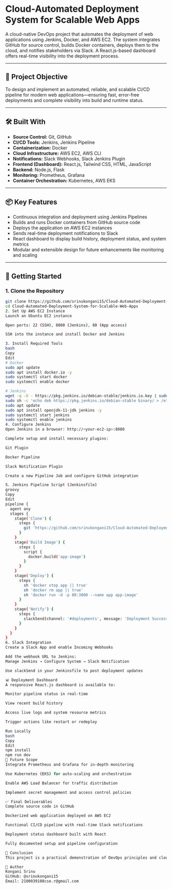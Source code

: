 # Cloud-Automated Deployment System for Scalable Web Apps

A cloud-native DevOps project that automates the deployment of web applications using Jenkins, Docker, and AWS EC2. The system integrates GitHub for source control, builds Docker containers, deploys them to the cloud, and notifies stakeholders via Slack. A React.js-based dashboard offers real-time visibility into the deployment process.

---

## 🚀 Project Objective

To design and implement an automated, reliable, and scalable CI/CD pipeline for modern web applications—ensuring fast, error-free deployments and complete visibility into build and runtime status.

---

## 🛠️ Built With

- **Source Control:** Git, GitHub  
- **CI/CD Tools:** Jenkins, Jenkins Pipeline  
- **Containerization:** Docker  
- **Cloud Infrastructure:** AWS EC2, AWS CLI  
- **Notifications:** Slack Webhooks, Slack Jenkins Plugin  
- **Frontend (Dashboard):** React.js, Tailwind CSS, HTML, JavaScript  
- **Backend:** Node.js, Flask  
- **Monitoring:** Prometheus, Grafana  
- **Container Orchestration:** Kubernetes, AWS EKS  

---

## 📦 Key Features

- Continuous integration and deployment using Jenkins Pipelines  
- Builds and runs Docker containers from GitHub source code  
- Deploys the application on AWS EC2 instances  
- Sends real-time deployment notifications to Slack  
- React dashboard to display build history, deployment status, and system metrics  
- Modular and extensible design for future enhancements like monitoring and scaling  

---

## 📘 Getting Started

### 1. Clone the Repository
```bash
git clone https://github.com/srinukongani15/Cloud-Automated-Deployment-System-for-Scalable-Web-Apps.git
cd Cloud-Automated-Deployment-System-for-Scalable-Web-Apps
2. Set Up AWS EC2 Instance
Launch an Ubuntu EC2 instance

Open ports: 22 (SSH), 8080 (Jenkins), 80 (App access)

SSH into the instance and install Docker and Jenkins

3. Install Required Tools
bash
Copy
Edit
# Docker
sudo apt update
sudo apt install docker.io -y
sudo systemctl start docker
sudo systemctl enable docker

# Jenkins
wget -q -O - https://pkg.jenkins.io/debian-stable/jenkins.io.key | sudo apt-key add -
sudo sh -c 'echo deb https://pkg.jenkins.io/debian-stable binary/ > /etc/apt/sources.list.d/jenkins.list'
sudo apt update
sudo apt install openjdk-11-jdk jenkins -y
sudo systemctl start jenkins
sudo systemctl enable jenkins
4. Configure Jenkins
Open Jenkins in a browser: http://<your-ec2-ip>:8080

Complete setup and install necessary plugins:

Git Plugin

Docker Pipeline

Slack Notification Plugin

Create a new Pipeline Job and configure GitHub integration

5. Jenkins Pipeline Script (Jenkinsfile)
groovy
Copy
Edit
pipeline {
  agent any
  stages {
    stage('Clone') {
      steps {
        git 'https://github.com/srinukongani15/Cloud-Automated-Deployment-System-for-Scalable-Web-Apps.git'
      }
    }
    stage('Build Image') {
      steps {
        script {
          docker.build('app-image')
        }
      }
    }
    stage('Deploy') {
      steps {
        sh 'docker stop app || true'
        sh 'docker rm app || true'
        sh 'docker run -d -p 80:3000 --name app app-image'
      }
    }
    stage('Notify') {
      steps {
        slackSend(channel: '#deployments', message: 'Deployment Successful 🚀')
      }
    }
  }
}
6. Slack Integration
Create a Slack App and enable Incoming Webhooks

Add the webhook URL to Jenkins:
Manage Jenkins → Configure System → Slack Notification

Use slackSend in your Jenkinsfile to post deployment updates

📊 Deployment Dashboard
A responsive React.js dashboard is available to:

Monitor pipeline status in real-time

View recent build history

Access live logs and system resource metrics

Trigger actions like restart or redeploy

Run Locally
bash
Copy
Edit
npm install
npm run dev
🔮 Future Scope
Integrate Prometheus and Grafana for in-depth monitoring

Use Kubernetes (EKS) for auto-scaling and orchestration

Enable AWS Load Balancer for traffic distribution

Implement secret management and access control policies

✅ Final Deliverables
Complete source code in GitHub

Dockerized web application deployed on AWS EC2

Functional CI/CD pipeline with real-time Slack notifications

Deployment status dashboard built with React

Fully documented setup and pipeline configuration

🧠 Conclusion
This project is a practical demonstration of DevOps principles and cloud infrastructure automation. It provides a scalable and maintainable CI/CD architecture that simplifies deployment workflows and enhances visibility. Ideal for production-ready startups or team-based development environments.

👤 Author
Kongani Srinu
GitHub: @srinukongani15
Email: 2100039108cse.r@gmail.com
